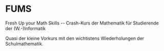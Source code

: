 # FUMS

Fresh Up your Math Skills -- Crash-Kurs der Mathematik für Studierende der (W.-)Informatik

Quasi der kleine Vorkurs mit den wichtistens Wiederholungen der Schulmathematik.
